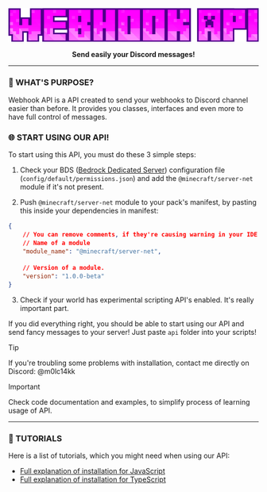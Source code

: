 <p align="center">
    <img src="assets/logo.png" alt="Webhook API" />
</p>

<p align="center">
    <b>Send easily your Discord messages!</b>
</p>

<hr/>

<h3>
    🔎 WHAT'S PURPOSE?
</h3>

<p>
    Webhook API is a API created to send your webhooks to Discord channel easier than before. It provides you classes, interfaces and even more to have full control of messages.
</p>

<h3>
    🌐 START USING OUR API!
</h3>

<p>
    To start using this API, you must do these 3 simple steps:
</p>

1. Check your BDS ([Bedrock Dedicated Server](https://www.minecraft.net/en-us/download/server/bedrock)) configuration file (`config/default/permissions.json`) and add the `@minecraft/server-net` module if it's not present.

2. Push `@minecraft/server-net` module to your pack's manifest, by pasting this inside your dependencies in manifest:
```json
{
    // You can remove comments, if they're causing warning in your IDE.
    // Name of a module
    "module_name": "@minecraft/server-net",

    // Version of a module.
    "version": "1.0.0-beta"
}
```

3. Check if your world has experimental scripting API's enabled. It's really important part.

<p>
    If you did everything right, you should be able to start using our API and send fancy messages to your server! Just paste <code>api</code> folder into your scripts!
</p>

> [!TIP]
> If you're troubling some problems with installation, contact me directly on Discord: @m0lc14kk

> [!IMPORTANT]
> Check code documentation and examples, to simplify process of learning usage of API.

<hr />

<h3>
    📢 TUTORIALS
</h3>

<p>
    Here is a list of tutorials, which you might need when using our API:
</p>

- [Full explanation of installation for JavaScript](./docs/js-installation.md)
- [Full explanation of installation for TypeScript](./docs/ts-installation.md)